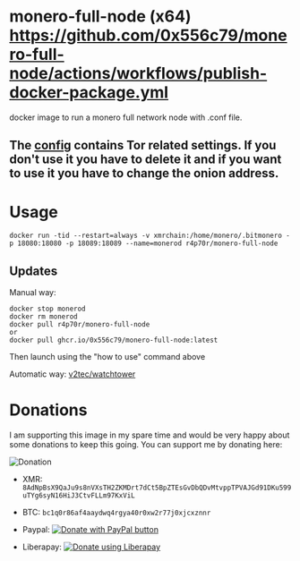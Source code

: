# monero-full-node (x64) https://github.com/0x556c79/monero-full-node/actions/workflows/publish-docker-package.yml

docker image to run a monero full network node with .conf file.

## The [config](https://github.com/0x556c79/monero-full-node/blob/master/bitmonero.conf) contains Tor related settings. If you don't use it you have to delete it and if you want to use it you have to change the onion address.

# Usage

`docker run -tid --restart=always -v xmrchain:/home/monero/.bitmonero -p 18080:18080 -p 18089:18089 --name=monerod r4p70r/monero-full-node`

## Updates
Manual way:
```
docker stop monerod
docker rm monerod
docker pull r4p70r/monero-full-node
or
docker pull ghcr.io/0x556c79/monero-full-node:latest
```
Then launch using the "how to use" command above
    
Automatic way: [v2tec/watchtower](https://github.com/v2tec/watchtower)

# Donations

I am supporting this image in my spare time and would be very happy about some donations to keep this going.
You can support me by donating here:

![Donation](https://drive.google.com/uc?export=download&id=1zZ_hz6Sgn7Qy5seu2aiGHu8tdlXEZLMF)
- XMR: `8AdNpBsX9QaJu9s8nVXsTH2ZKMDrt7dCt5BpZTEsGvDbQDvMtvppTPVAJGd91DKu599uTYg6syN16HiJ3CtvFLLm97KxViL`

- BTC: `bc1q0r86af4aaydwq4rgya40r0xw2r77j0xjcxznnr`

- Paypal: <noscript><a href="https://www.paypal.com/donate?hosted_button_id=SVVFPC4LU26LC"><img alt="Donate with PayPal button" src="https://www.paypalobjects.com/en_US/i/btn/btn_donate_SM.gif"></a></noscript>

- Liberapay: <noscript><a href="https://liberapay.com/0x556c79/donate"><img alt="Donate using Liberapay" src="https://liberapay.com/assets/widgets/donate.svg"></a></noscript>
